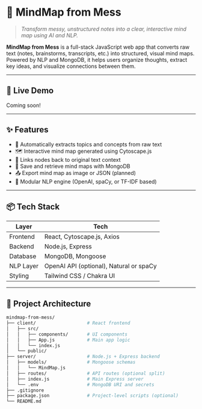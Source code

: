 # 🧠 MindMap from Mess

> _Transform messy, unstructured notes into a clear, interactive mind map using AI and NLP._

**MindMap from Mess** is a full-stack JavaScript web app that converts raw text (notes, brainstorms, transcripts, etc.) into structured, visual mind maps. Powered by NLP and MongoDB, it helps users organize thoughts, extract key ideas, and visualize connections between them.

---

## 🚀 Live Demo

Coming soon!

---

## ✨ Features

- 🧠 Automatically extracts topics and concepts from raw text
- 🗺️ Interactive mind map generated using Cytoscape.js
- 🧾 Links nodes back to original text context
- 💾 Save and retrieve mind maps with MongoDB
- 📤 Export mind map as image or JSON (planned)
- 🧩 Modular NLP engine (OpenAI, spaCy, or TF-IDF based)

---

## 📦 Tech Stack

| Layer       | Tech                           |
|-------------|--------------------------------|
| Frontend    | React, Cytoscape.js, Axios     |
| Backend     | Node.js, Express               |
| Database    | MongoDB, Mongoose              |
| NLP Layer   | OpenAI API (optional), Natural or spaCy |
| Styling     | Tailwind CSS / Chakra UI       |

---

## 🧱 Project Architecture

```bash
mindmap-from-mess/
├── client/                   # React frontend
│   ├── src/
│   │   ├── components/       # UI components
│   │   ├── App.js            # Main app logic
│   │   └── index.js
│   └── public/
├── server/                   # Node.js + Express backend
│   ├── models/               # Mongoose schemas
│   │   └── MindMap.js
│   ├── routes/               # API routes (optional split)
│   ├── index.js              # Main Express server
│   └── .env                  # MongoDB URI and secrets
├── .gitignore
├── package.json              # Project-level scripts (optional)
└── README.md
